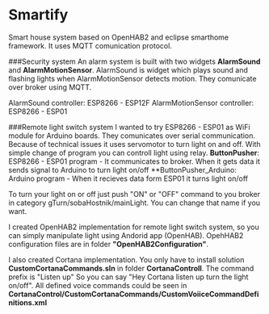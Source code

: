 # Smartify
Smart house system based on OpenHAB2 and eclipse smarthome framework.
It uses MQTT comunication protocol.

###Security system
An alarm system is built with two widgets **AlarmSound** and **AlarmMotionSensor**. AlarmSound is widget which plays sound and flashing lights when AlarmMotionSensor detects motion. They comunicate over broker using MQTT.

AlarmSound controller: ESP8266 - ESP12F
AlarmMotionSensor controller: ESP8266 - ESP01  

###Remote light switch system
I wanted to try ESP8266 - ESP01 as WiFi module for Arduino boards. They comunicates over serial communication. Because of technical issues it uses servomotor to turn light on and off. With simple change of program you can controll light using relay. 
**ButtonPusher**: ESP8266 - ESP01 program - It communicates to broker. When it gets data it sends signal to Arduino to turn light on/off
**ButtonPusher_Arduino: Arduino program - When it recieves data form ESP01 it turns light on/off

To turn your light on or off just push "ON" or "OFF" command to you broker in category gTurn/sobaHostnik/mainLight. You can change that name if you want.

I created OpenHAB2 implementation for remote light switch system, so you can simply manipulate light using Andorid app (OpenHAB). OpehHAB2 configuration files are in  folder **"OpenHAB2Configuration"**.

I also created Cortana implementation. You only have to install solution **CustomCortanaCommands.sln** in folder **CortanaControll**.
The command prefix is "Listen up"
So you can say "Hey Cortana listen up turn the light on/off". All defined voice commands could be seen in **CortanaControl/CustomCortanaCommands/CustomVoiiceCommandDefinitions.xml**

